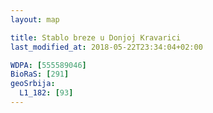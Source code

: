 ```yaml
---
layout: map

title: Stablo breze u Donjoj Kravarici
last_modified_at: 2018-05-22T23:34:04+02:00

WDPA: [555589046]
BioRaS: [291]
geoSrbija:
  L1_182: [93]
---
```

